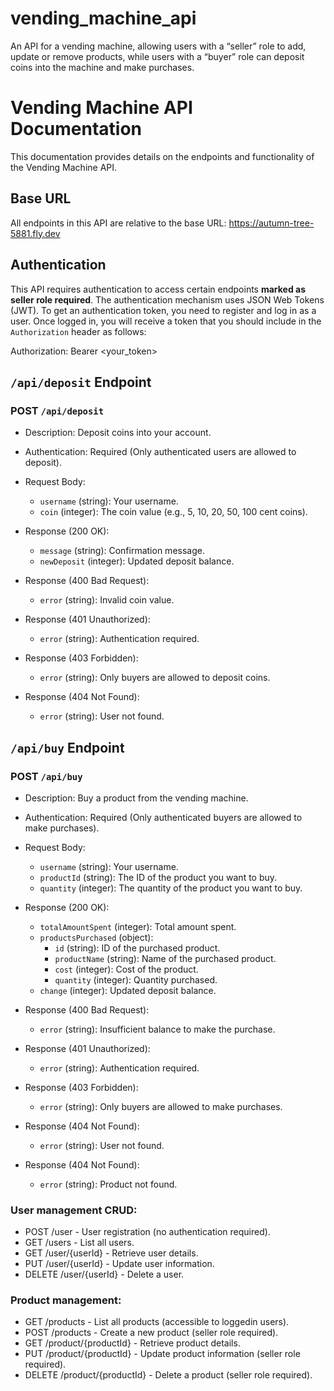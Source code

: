# vending_machine_api
An API for a vending machine, allowing users with a “seller” role to add, update or remove products, while users with a “buyer” role can deposit coins into the machine and make purchases.
# Vending Machine API Documentation

This documentation provides details on the endpoints and functionality of the Vending Machine API.

## Base URL

All endpoints in this API are relative to the base URL: https://autumn-tree-5881.fly.dev


## Authentication

This API requires authentication to access certain endpoints **marked as seller role required**. The authentication mechanism uses JSON Web Tokens (JWT). To get an authentication token, you need to register and log in as a user. Once logged in, you will receive a token that you should include in the `Authorization` header as follows:

Authorization: Bearer <your_token>


## `/api/deposit` Endpoint

### POST `/api/deposit`

- Description: Deposit coins into your account.
- Authentication: Required (Only authenticated users are allowed to deposit).
- Request Body:
  - `username` (string): Your username.
  - `coin` (integer): The coin value (e.g., 5, 10, 20, 50, 100 cent coins).
- Response (200 OK):
  - `message` (string): Confirmation message.
  - `newDeposit` (integer): Updated deposit balance.

- Response (400 Bad Request):
  - `error` (string): Invalid coin value.

- Response (401 Unauthorized):
  - `error` (string): Authentication required.

- Response (403 Forbidden):
  - `error` (string): Only buyers are allowed to deposit coins.

- Response (404 Not Found):
  - `error` (string): User not found.

## `/api/buy` Endpoint

### POST `/api/buy`

- Description: Buy a product from the vending machine.
- Authentication: Required (Only authenticated buyers are allowed to make purchases).
- Request Body:
  - `username` (string): Your username.
  - `productId` (string): The ID of the product you want to buy.
  - `quantity` (integer): The quantity of the product you want to buy.
- Response (200 OK):
  - `totalAmountSpent` (integer): Total amount spent.
  - `productsPurchased` (object):
    - `id` (string): ID of the purchased product.
    - `productName` (string): Name of the purchased product.
    - `cost` (integer): Cost of the product.
    - `quantity` (integer): Quantity purchased.
  - `change` (integer): Updated deposit balance.

- Response (400 Bad Request):
  - `error` (string): Insufficient balance to make the purchase.

- Response (401 Unauthorized):
  - `error` (string): Authentication required.

- Response (403 Forbidden):
  - `error` (string): Only buyers are allowed to make purchases.

- Response (404 Not Found):
  - `error` (string): User not found.

- Response (404 Not Found):
  - `error` (string): Product not found.

### User management CRUD:

- POST /user - User registration (no authentication required).
- GET /users - List all users.
- GET /user/{userId} - Retrieve user details.
- PUT /user/{userId} - Update user information.
- DELETE /user/{userId} - Delete a user.

### Product management:

- GET /products - List all products (accessible to loggedin users).
- POST /products - Create a new product (seller role required).
- GET /product/{productId} - Retrieve product details.
- PUT /product/{productId} - Update product information (seller role required).
- DELETE /product/{productId} - Delete a product (seller role required).
